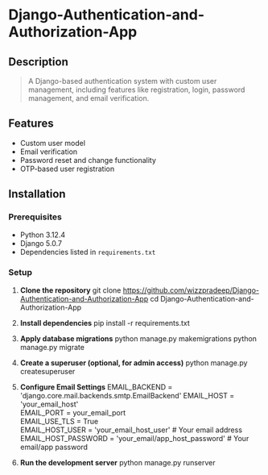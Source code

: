 # Django-Authentication-and-Authorization-App

## Description

> A Django-based authentication system with custom user management, including features like registration, login, password management, and email verification.

## Features

- Custom user model
- Email verification
- Password reset and change functionality
- OTP-based user registration

## Installation

### Prerequisites

- Python 3.12.4
- Django 5.0.7
- Dependencies listed in `requirements.txt`

### Setup

1. **Clone the repository**
   git clone https://github.com/wizzpradeep/Django-Authentication-and-Authorization-App
   cd Django-Authentication-and-Authorization-App

2. **Install dependencies**
   pip install -r requirements.txt

3. **Apply database migrations**
   python manage.py makemigrations
   python manage.py migrate

4. **Create a superuser (optional, for admin access)**
   python manage.py createsuperuser

5. **Configure Email Settings**
   EMAIL_BACKEND = 'django.core.mail.backends.smtp.EmailBackend'
   EMAIL_HOST = 'your_email_host'  
   EMAIL_PORT = your_email_port  
   EMAIL_USE_TLS = True  
   EMAIL_HOST_USER = 'your_email_host_user' # Your email address
   EMAIL_HOST_PASSWORD = 'your_email/app_host_password' # Your email/app password

6. **Run the development server**
   python manage.py runserver
